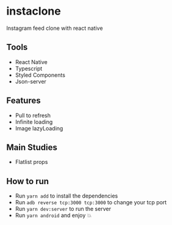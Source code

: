 # instaclone
Instagram feed clone with react native

## Tools
* React Native
* Typescript
* Styled Components
* Json-server

## Features
* Pull to refresh
* Infinite loading
* Image lazyLoading

## Main Studies 
* Flatlist props 

## How to run 
* Run `yarn add` to install the dependencies
* Run `adb reverse tcp:3000 tcp:3000` to change your tcp port
* Run `yarn dev:server` to run the server
* Run `yarn android` and enjoy 💥 
